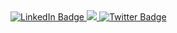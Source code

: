 <div id="badges">
  <a href="your-linkedin-URL">
    <img src="https://img.shields.io/badge/Twitch-blue?style=for-the-badge&logo=linkedin&logoColor=white" alt="LinkedIn Badge"/>
  </a>
  <a href="https://www.youtube.com/channel/UCA6asvZFHmUrFxB09BWghmg">
    <img src="https://img.shields.io/badge/twitch/status/:user?style=social>
  </a>
  <a href="https://www.twitter.com/mycool">
    <img src="https://img.shields.io/badge/Twitter-blue?style=for-the-badge&logo=twitter&logoColor=white" alt="Twitter Badge"/>
  </a>
</div>
